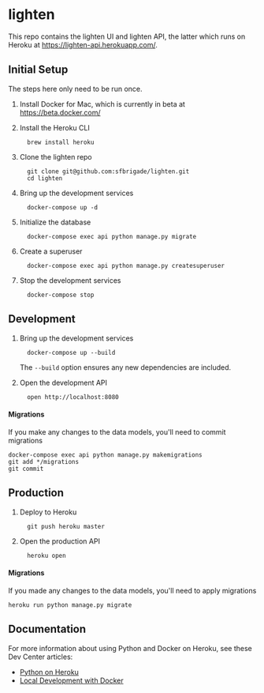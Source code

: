 # lighten

This repo contains the lighten UI and lighten API, the latter which runs on
Heroku at https://lighten-api.herokuapp.com/.

## Initial Setup

The steps here only need to be run once.

1. Install Docker for Mac, which is currently in beta at https://beta.docker.com/

1. Install the Heroku CLI

         brew install heroku

1. Clone the lighten repo

         git clone git@github.com:sfbrigade/lighten.git
         cd lighten

1. Bring up the development services

         docker-compose up -d

1. Initialize the database

         docker-compose exec api python manage.py migrate

1. Create a superuser

         docker-compose exec api python manage.py createsuperuser

1. Stop the development services

         docker-compose stop

## Development

1. Bring up the development services

         docker-compose up --build

   The `--build` option ensures any new dependencies are included.

1. Open the development API

         open http://localhost:8080

#### Migrations

If you make any changes to the data models, you'll need to commit migrations

    docker-compose exec api python manage.py makemigrations
    git add */migrations
    git commit

## Production

1. Deploy to Heroku

         git push heroku master

1. Open the production API

         heroku open

#### Migrations

If you made any changes to the data models, you'll need to apply migrations

    heroku run python manage.py migrate

## Documentation

For more information about using Python and Docker on Heroku, see these Dev Center articles:

- [Python on Heroku](https://devcenter.heroku.com/categories/python)
- [Local Development with Docker](https://devcenter.heroku.com/articles/local-development-with-docker)
